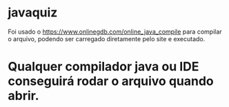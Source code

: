 # javaquiz

Foi usado o https://www.onlinegdb.com/online_java_compile para compilar o arquivo, podendo ser carregado diretamente pelo site e executado.
# Qualquer compilador java ou IDE conseguirá rodar o arquivo quando abrir.

